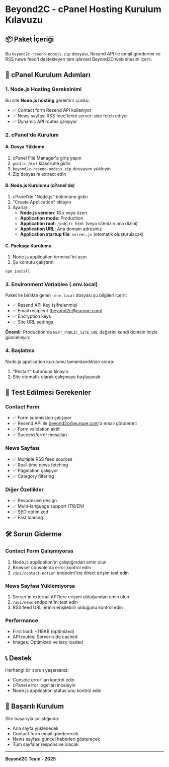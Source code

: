 # Beyond2C - cPanel Hosting Kurulum Kılavuzu

## 📦 Paket İçeriği
Bu `beyond2c-resend-nodejs.zip` dosyası, Resend API ile email gönderimi ve RSS news feed'i destekleyen tam işlevsel Beyond2C web sitesini içerir.

## 🚀 cPanel Kurulum Adımları

### 1. Node.js Hosting Gereksinimi
Bu site **Node.js hosting** gerektirir çünkü:
- ✅ Contact form Resend API kullanıyor
- ✅ News sayfası RSS feed'lerini server-side fetch ediyor
- ✅ Dynamic API routes çalışıyor

### 2. cPanel'de Kurulum

#### A. Dosya Yükleme
1. cPanel File Manager'a giriş yapın
2. `public_html` klasörüne gidin
3. `beyond2c-resend-nodejs.zip` dosyasını yükleyin
4. Zip dosyasını extract edin

#### B. Node.js Kurulumu (cPanel'de)
1. cPanel'de "Node.js" bölümüne gidin
2. "Create Application" tıklayın
3. Ayarlar:
   - **Node.js version**: 18.x veya üzeri
   - **Application mode**: Production
   - **Application root**: `/public_html` (veya sitenizin ana dizini)
   - **Application URL**: Ana domain adresiniz
   - **Application startup file**: `server.js` (otomatik oluşturulacak)

#### C. Package Kurulumu
1. Node.js application terminal'ini açın
2. Şu komutu çalıştırın:
```bash
npm install
```

### 3. Environment Variables (.env.local)
Paket ile birlikte gelen `.env.local` dosyası şu bilgileri içerir:
- ✅ Resend API Key (şifrelenmiş)
- ✅ Email recipient (beyond2c@europe.com)
- ✅ Encryption keys
- ✅ Site URL settings

**Önemli**: Production'da `NEXT_PUBLIC_SITE_URL` değerini kendi domain'inizle güncelleyin.

### 4. Başlatma
Node.js application kurulumu tamamlandıktan sonra:
1. "Restart" butonuna tıklayın
2. Site otomatik olarak çalışmaya başlayacak

## 🔧 Test Edilmesi Gerekenler

### Contact Form
- ✅ Form submission çalışıyor
- ✅ Resend API ile beyond2c@europe.com'a email gönderimi
- ✅ Form validation aktif
- ✅ Success/error mesajları

### News Sayfası
- ✅ Multiple RSS feed sources
- ✅ Real-time news fetching
- ✅ Pagination çalışıyor
- ✅ Category filtering

### Diğer Özellikler
- ✅ Responsive design
- ✅ Multi-language support (TR/EN)
- ✅ SEO optimized
- ✅ Fast loading

## 🛠️ Sorun Giderme

### Contact Form Çalışmıyorsa
1. Node.js application'ın çalıştığından emin olun
2. Browser console'da error kontrol edin
3. `/api/contact-notion` endpoint'ine direct erişim test edin

### News Sayfası Yüklemiyorsa
1. Server'ın external API'lere erişimi olduğundan emin olun
2. `/api/news` endpoint'ini test edin
3. RSS feed URL'lerinin erişilebilir olduğunu kontrol edin

### Performance
- First load: ~118KB (optimized)
- API routes: Server-side cached
- Images: Optimized ve lazy loaded

## 📞 Destek
Herhangi bir sorun yaşarsanız:
- Console error'ları kontrol edin
- cPanel error logs'ları inceleyin
- Node.js application status'unu kontrol edin

## 🎉 Başarılı Kurulum
Site başarıyla çalıştığında:
- Ana sayfa yüklenecek
- Contact form email gönderecek
- News sayfası güncel haberleri gösterecek
- Tüm sayfalar responsive olacak

---
**Beyond2C Team - 2025**
